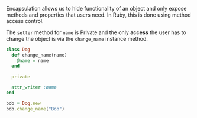 Encapsulation allows us to hide functionality of an object and only expose methods and properties that users need. In Ruby, this is done using method access control.<br>

The `setter` method for `name` is Private and the only **access** the user has to change the object is via the `change_name` instance method.
```ruby
class Dog
  def change_name(name)
    @name = name
  end

  private

  attr_writer :name
end

bob = Dog.new
bob.change_name("Bob")
```